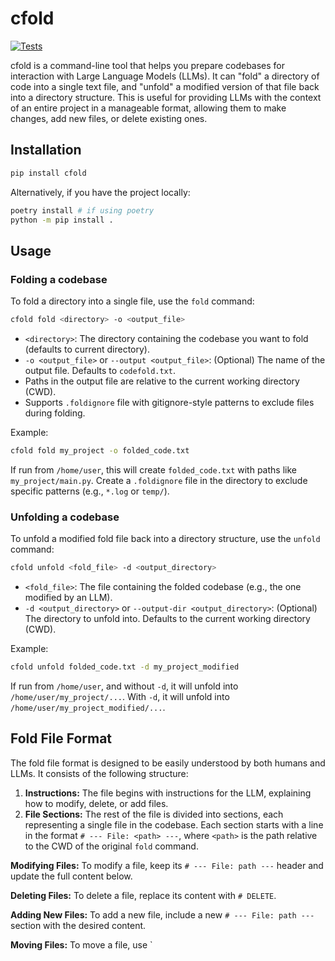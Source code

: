 # cfold

[![Tests](https://github.com/wr1/cfold/actions/workflows/python-app.yml/badge.svg)](https://github.com/wr1/cfold/actions/workflows/python-app.yml) 

cfold is a command-line tool that helps you prepare codebases for interaction with Large Language Models (LLMs). It can "fold" a directory of code into a single text file, and "unfold" a modified version of that file back into a directory structure. This is useful for providing LLMs with the context of an entire project in a manageable format, allowing them to make changes, add new files, or delete existing ones.

## Installation

```bash
pip install cfold
```

Alternatively, if you have the project locally:

```bash
poetry install # if using poetry
python -m pip install .
```

## Usage

### Folding a codebase

To fold a directory into a single file, use the `fold` command:

```bash
cfold fold <directory> -o <output_file>
```

*   `<directory>`: The directory containing the codebase you want to fold (defaults to current directory).
*   `-o <output_file>` or `--output <output_file>`: (Optional) The name of the output file. Defaults to `codefold.txt`.
*   Paths in the output file are relative to the current working directory (CWD).
*   Supports `.foldignore` file with gitignore-style patterns to exclude files during folding.

Example:

```bash
cfold fold my_project -o folded_code.txt
```

If run from `/home/user`, this will create `folded_code.txt` with paths like `my_project/main.py`. Create a `.foldignore` file in the directory to exclude specific patterns (e.g., `*.log` or `temp/`).

### Unfolding a codebase

To unfold a modified fold file back into a directory structure, use the `unfold` command:

```bash
cfold unfold <fold_file> -d <output_directory>
```

*   `<fold_file>`: The file containing the folded codebase (e.g., the one modified by an LLM).
*   `-d <output_directory>` or `--output-dir <output_directory>`: (Optional) The directory to unfold into. Defaults to the current working directory (CWD).

Example:

```bash
cfold unfold folded_code.txt -d my_project_modified
```

If run from `/home/user`, and without `-d`, it will unfold into `/home/user/my_project/...`. With `-d`, it will unfold into `/home/user/my_project_modified/...`.

## Fold File Format

The fold file format is designed to be easily understood by both humans and LLMs. It consists of the following structure:

1.  **Instructions:** The file begins with instructions for the LLM, explaining how to modify, delete, or add files.
2.  **File Sections:** The rest of the file is divided into sections, each representing a single file in the codebase. Each section starts with a line in the format `# --- File: <path> ---`, where `<path>` is the path relative to the CWD of the original `fold` command.

**Modifying Files:** To modify a file, keep its `# --- File: path ---` header and update the full content below.

**Deleting Files:** To delete a file, replace its content with `# DELETE`.

**Adding New Files:** To add a new file, include a new `# --- File: path ---` section with the desired content.

**Moving Files:** To move a file, use `
